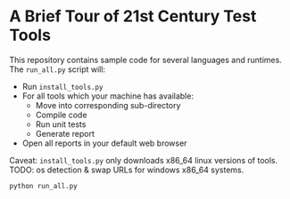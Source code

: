 
# A Brief Tour of 21st Century Test Tools

This repository contains sample code for several languages and runtimes. The `run_all.py` script
will:

 - Run `install_tools.py`
 - For all tools which your machine has available:
    - Move into corresponding sub-directory
    - Compile code
    - Run unit tests
    - Generate report
 - Open all reports in your default web browser

Caveat: `install_tools.py` only downloads x86_64 linux versions of tools. TODO: os detection & swap URLs for windows x86_64 systems.

```bash
python run_all.py

```




